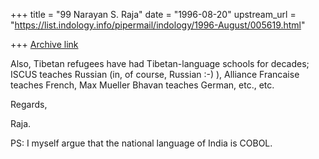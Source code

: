 +++
title = "99 Narayan S. Raja"
date = "1996-08-20"
upstream_url = "https://list.indology.info/pipermail/indology/1996-August/005619.html"

+++
[Archive link](https://list.indology.info/pipermail/indology/1996-August/005619.html)



Also, Tibetan refugees have had Tibetan-language 
schools for decades;  ISCUS teaches Russian (in, 
of course, Russian  :-)   ), Alliance Francaise 
teaches French, Max Mueller Bhavan teaches German, 
etc., etc. 

Regards,


Raja.

PS:  I myself argue that the national language 
     of India is COBOL.




